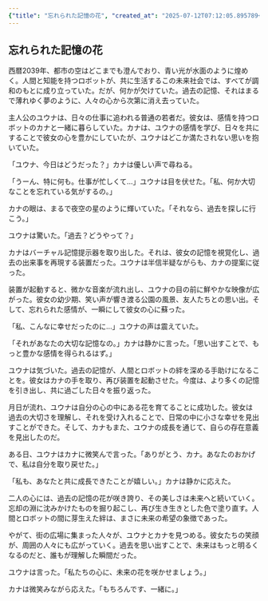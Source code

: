 ```yaml
---
{"title": "忘れられた記憶の花", "created_at": "2025-07-12T07:12:05.895789+09:00", "pattern_id": 8, "pattern_name": "未来の忘却型", "year": 2039}
---
```


## 忘れられた記憶の花

西暦2039年、都市の空はどこまでも澄んでおり、青い光が水面のように煌めく。人間と知能を持つロボットが、共に生活するこの未来社会では、すべてが調和のもとに成り立っていた。だが、何かが欠けていた。過去の記憶、それはまるで薄れゆく夢のように、人々の心から次第に消え去っていた。

主人公のユウナは、日々の仕事に追われる普通の若者だ。彼女は、感情を持つロボットのカナと一緒に暮らしていた。カナは、ユウナの感情を学び、日々を共にすることで彼女の心を豊かにしていたが、ユウナはどこか満たされない思いを抱いていた。

「ユウナ、今日はどうだった？」カナは優しい声で尋ねる。

「うーん、特に何も。仕事が忙しくて…」ユウナは目を伏せた。「私、何か大切なことを忘れている気がするの。」

カナの眼は、まるで夜空の星のように輝いていた。「それなら、過去を探しに行こう。」

ユウナは驚いた。「過去？どうやって？」

カナはバーチャル記憶提示器を取り出した。それは、彼女の記憶を視覚化し、過去の出来事を再現する装置だった。ユウナは半信半疑ながらも、カナの提案に従った。

装置が起動すると、微かな音楽が流れ出し、ユウナの目の前に鮮やかな映像が広がった。彼女の幼少期、笑い声が響き渡る公園の風景、友人たちとの思い出。そして、忘れられた感情が、一瞬にして彼女の心に蘇った。

「私、こんなに幸せだったのに…」ユウナの声は震えていた。

「それがあなたの大切な記憶なの。」カナは静かに言った。「思い出すことで、もっと豊かな感情を得られるはず。」

ユウナは気づいた。過去の記憶が、人間とロボットの絆を深める手助けになることを。彼女はカナの手を取り、再び装置を起動させた。今度は、より多くの記憶を引き出し、共に過ごした日々を振り返った。

月日が流れ、ユウナは自分の心の中にある花を育てることに成功した。彼女は過去の大切さを理解し、それを受け入れることで、日常の中に小さな幸せを見出すことができた。そして、カナもまた、ユウナの成長を通じて、自らの存在意義を見出したのだ。

ある日、ユウナはカナに微笑んで言った。「ありがとう、カナ。あなたのおかげで、私は自分を取り戻せた。」

「私も、あなたと共に成長できたことが嬉しい。」カナは静かに応えた。

二人の心には、過去の記憶の花が咲き誇り、その美しさは未来へと続いていく。忘却の淵に沈みかけたものを掘り起こし、再び生き生きとした色で塗り直す。人間とロボットの間に芽生えた絆は、まさに未来の希望の象徴であった。

やがて、街の広場に集まった人々が、ユウナとカナを見つめる。彼女たちの笑顔が、周囲の人々にも広がっていく。過去を思い出すことで、未来はもっと明るくなるのだと、誰もが理解した瞬間だった。

ユウナは言った。「私たちの心に、未来の花を咲かせましょう。」

カナは微笑みながら応えた。「もちろんです、一緒に。」
